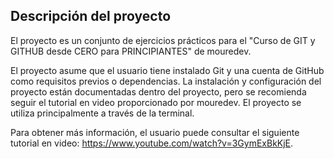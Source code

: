 ## Descripción del proyecto

El proyecto es un conjunto de ejercicios prácticos para el "Curso de GIT y GITHUB desde CERO para PRINCIPIANTES" de mouredev.

El proyecto asume que el usuario tiene instalado Git y una cuenta de GitHub como requisitos previos o dependencias. La instalación y configuración del proyecto están documentadas dentro del proyecto, pero se recomienda seguir el tutorial en video proporcionado por mouredev. El proyecto se utiliza principalmente a través de la terminal.

Para obtener más información, el usuario puede consultar el siguiente tutorial en video: https://www.youtube.com/watch?v=3GymExBkKjE.

